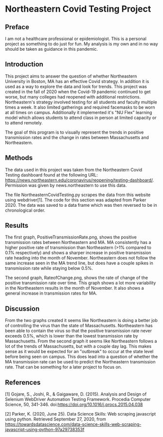 # Northeastern Covid Testing Project

## Preface
I am not a healthcare professional or epidemiologist. This is a personal project as something to do just for fun. My analysis is my own and in no way should be taken as guidance in this pandemic.

## Introduction
This project aims to answer the question of whether Northeastern University in Boston, MA has an effective Covid strategy. In addition it is used as a way to explore the data and look for trends. This project was created in the fall of 2020 when the Covid-19 pandemic continued to get worse, but many colleges had reopened with additional restrictions. Northeastern's strategy involved testing for all students and faculty multiple times a week. It also limited gatherings and required facemasks to be worn at all times on campus. Additionally it implemented it's "NU Flex" learning model which allows students to attend class in person at limited capacity or to attend remotely.

The goal of this program is to visually represent the trends in positive transmission rates and the change in rates between Massachusetts and Northeastern.

## Methods
The data used in this project was taken from the Northeastern Covid Testing dashboard found at the following URL: https://news.northeastern.edu/coronavirus/reopening/testing-dashboard/. Permission was given by news.northeastern to use this data.

The file NortheasternCovidTesting.py scrapes the data from this website using webdriver[1]. The code for this section was adapted from Parker 2020. The data was saved to a data frame which was then reversed to be in chronological order. 

## Results
The first graph, PositiveTransmissionRate.png, shows the positive transmission rates between Northeastern and MA. MA consistently has a higher positive rate of transmission than Northeastern (>1% compared to 0.1% respectively) and shows a sharper increase in positive transmission rate heading into the month of November. Northeastern does not follow the same increase seen in the MA trend line, but does have a couple spikes in transmission rate while staying below 0.5%. 

The second graph, RateofChange.png, shows the rate of change of the positive transmission rate over time. This graph shows a lot more variability in the Northeastern results in the month of November. It also shows a general increase in transmission rates for MA.

## Discussion
From the two graphs created it seems like Northeastern is doing a better job of controlling the virus than the state of Massachusetts. Northeastern has been able to contain the virus so that the positive transmission rate never exceeds 0.5%, which is lower than the lowest transmission rate by Massachusetts. From the second graph it seems like Northeastern follows a lot of the trends of Massachusetts, but with a couple day lag. This makes sense as it would be expected for an "outbreak" to occur at the state level before being seen on campus. This does lead into a question of whether the MA transmission rate can be used to predict the Northeastern transmission rate. That can be something for a later project to focus on.

## References
[1] Gojare, S., Joshi, R., &amp; Gaigaware, D. (2015). Analysis and Design of Selenium WebDriver Automation Testing Framework. Procedia Computer Science, 50, 341-346. doi:https://doi.org/10.1016/j.procs.2015.04.038

[2] Parker, K. (2020, June 25). Data Science Skills: Web scraping javascript using python. Retrieved September 27, 2020, from https://towardsdatascience.com/data-science-skills-web-scraping-javascript-using-python-97a29738353f

